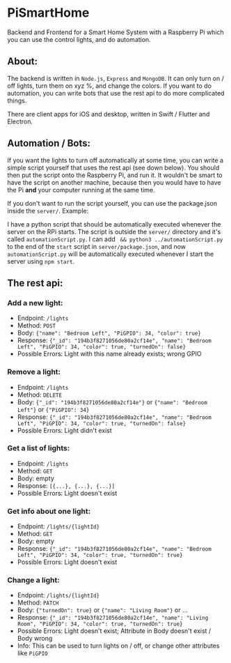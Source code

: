 # PiSmartHome

Backend and Frontend for a Smart Home System with a Raspberry Pi
which you can use the control lights, and do automation.

## About:

The backend is written in ```Node.js```, ```Express``` and ```MongoDB```. It can only
turn on / off lights, turn them on xyz %, and change the colors.
If you want to do automation, you can write bots that use the rest api to do more
complicated things.

There are client apps for iOS and desktop, written in Swift / Flutter and Electron.

## Automation / Bots:

If you want the lights to turn off automatically at some time, you can write a simple script
yourself that uses the rest api (see down below). You should then put the script onto the Raspberry
Pi, and run it. It wouldn't be smart to have the script on another machine, because then you would
have to have the Pi **and** your computer running at the same time.

If you don't want to run the script yourself, you can use the package.json inside the ```server/```.
Example:

I have a python script that should be automatically executed whenever the server on the RPi starts.
The script is outside the ```server/``` directory and it's called ```automationScript.py```. I can
add ``` && python3 ../automationScript.py``` to the end of the ```start``` script in
```server/package.json```, and now ```automationScript.py``` will be automatically executed whenever
I start the server using ```npm start```.

## The rest api:

### Add a new light:
- Endpoint: ```/lights```
- Method: ```POST```
- Body: ```{"name": "Bedroom Left", "PiGPIO": 34, "color": true}```
- Response: ```{"_id": "194b3f8271056de80a2cf14e", "name": "Bedroom Left", "PiGPIO": 34, "color": true, "turnedOn": false}```
- Possible Errors: Light with this name already exists; wrong GPIO

### Remove a light:
- Endpoint: ```/lights```
- Method: ```DELETE```
- Body: ```{"_id": "194b3f8271056de80a2cf14e"}``` or ```{"name": "Bedroom Left"}``` or ```{"PiGPIO": 34}```
- Response: ```{"_id": "194b3f8271056de80a2cf14e", "name": "Bedroom Left", "PiGPIO": 34, "color": true, "turnedOn": false}```
- Possible Errors: Light didn't exist

### Get a list of lights:
- Endpoint: ```/lights```
- Method: ```GET```
- Body: empty
- Response: ```[{...}, {...}, {...}]```
- Possible Errors: Light doesn't exist

### Get info about one light:
- Endpoint: ```/lights/{lightId}```
- Method: ```GET```
- Body: empty
- Response: ```{"_id": "194b3f8271056de80a2cf14e", "name": "Bedroom Left", "PiGPIO": 34, "color": true, "turnedOn": true}```
- Possible Errors: Light doesn't exist

### Change a light:
- Endpoint: ```/lights/{lightId}```
- Method: ```PATCH```
- Body: ```{"turnedOn": true}``` or ```{"name": "Living Room"}``` or ...
- Response: ```{"_id": "194b3f8271056de80a2cf14e", "name": "Living Room", "PiGPIO": 34, "color": true, "turnedOn": true}```
- Possible Errors: Light doesn't exist; Attribute in Body doesn't exist / Body wrong
- Info: This can be used to turn lights on / off, or change other attributes like ```PiGPIO```
